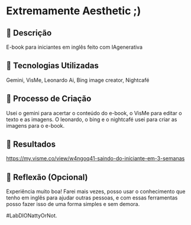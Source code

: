 #  Extremamente Aesthetic ;)

## 📒 Descrição
E-book para iniciantes em inglês feito com IAgenerativa
## 🤖 Tecnologias Utilizadas
Gemini, VisMe, Leonardo Ai, Bing image creator, Nightcafé
## 🧐 Processo de Criação
Usei o gemini para acertar o conteúdo do e-book, o VisMe para editar o texto e as imagens. O leonardo, o bing e o nightcafé usei para criar as imagens para o e-book.

## 🚀 Resultados
https://my.visme.co/view/w4ngoq41-saindo-do-iniciante-em-3-semanas
## 💭 Reflexão (Opcional)
Experiência muito boa! Farei mais vezes, posso usar o conhecimento que tenho em inglês para ajudar outras pessoas, e com essas ferramentas posso fazer isso de uma forma simples e sem demora.

#LabDIONattyOrNot.
